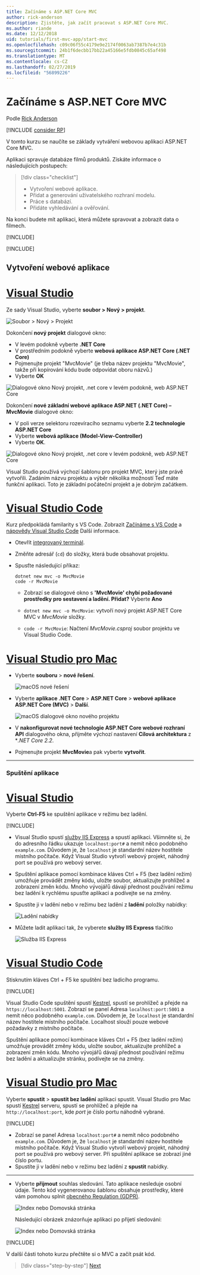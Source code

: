 ```yaml
---
title: Začínáme s ASP.NET Core MVC
author: rick-anderson
description: Zjistěte, jak začít pracovat s ASP.NET Core MVC.
ms.author: riande
ms.date: 12/12/2018
uid: tutorials/first-mvc-app/start-mvc
ms.openlocfilehash: c09c06f55c4179e9e2174f0063ab7387b7e4c31b
ms.sourcegitcommit: 24b1f6decbb17bb22a45166e5fdb0845c65af498
ms.translationtype: MT
ms.contentlocale: cs-CZ
ms.lasthandoff: 02/27/2019
ms.locfileid: "56899226"
---
```

# <a name="get-started-with-aspnet-core-mvc"></a>Začínáme s ASP.NET Core MVC

Podle [Rick Anderson](https://twitter.com/RickAndMSFT)

[!INCLUDE [consider RP](~/includes/razor.md)]

V tomto kurzu se naučíte se základy vytváření webovou aplikaci ASP.NET Core MVC.

Aplikaci spravuje databáze filmů produktů. Získáte informace o následujících postupech:

> [!div class="checklist"]
> * Vytvoření webové aplikace.
> * Přidat a generování uživatelského rozhraní modelu.
> * Práce s databází.
> * Přidáte vyhledávání a ověřování.

Na konci budete mít aplikaci, která můžete spravovat a zobrazit data o filmech.

[!INCLUDE[](~/includes/mvc-intro/download.md)]

[!INCLUDE[](~/includes/net-core-prereqs-all-2.2.md)]

## <a name="create-a-web-app"></a>Vytvoření webové aplikace

<!-- VS -------------------------->
# <a name="visual-studiotabvisual-studio"></a>[Visual Studio](#tab/visual-studio)

Ze sady Visual Studio, vyberte **soubor > Nový > projekt**.

![Soubor > Nový > Projekt](start-mvc/_static/alt_new_project.png)

Dokončení **nový projekt** dialogové okno:

* V levém podokně vyberte **.NET Core**
* V prostředním podokně vyberte **webová aplikace ASP.NET Core (.NET Core)**
* Pojmenujte projekt "MvcMovie" (je třeba název projektu "MvcMovie", takže při kopírování kódu bude odpovídat oboru názvů.)
* Vyberte **OK**

![Dialogové okno Nový projekt, .net core v levém podokně, web ASP.NET Core ](start-mvc/_static/new_project2-21.png)

Dokončení **nové základní webové aplikace ASP.NET (.NET Core) – MvcMovie** dialogové okno:

* V poli verze selektoru rozevíracího seznamu vyberte **2.2 technologie ASP.NET Core**
* Vyberte **webová aplikace (Model-View-Controller)**
* Vyberte **OK**.

![Dialogové okno Nový projekt, .net core v levém podokně, web ASP.NET Core ](start-mvc/_static/new_project22-21.png)

Visual Studio používá výchozí šablonu pro projekt MVC, který jste právě vytvořili. Zadáním názvu projektu a výběr několika možností Teď máte funkční aplikaci. Toto je základní počáteční projekt a je dobrým začátkem.

<!-- Code -------------------------->
# <a name="visual-studio-codetabvisual-studio-code"></a>[Visual Studio Code](#tab/visual-studio-code)

Kurz předpokládá familarity s VS Code. Zobrazit [Začínáme s VS Code](https://code.visualstudio.com/docs) a [nápovědy Visual Studio Code](#visual-studio-code-help) Další informace.

* Otevřít [integrovaný terminál](https://code.visualstudio.com/docs/editor/integrated-terminal).
* Změňte adresář (`cd`) do složky, která bude obsahovat projektu.
* Spusťte následující příkaz:

   ```console
   dotnet new mvc -o MvcMovie
   code -r MvcMovie
   ```

  * Zobrazí se dialogové okno s **'MvcMovie' chybí požadované prostředky pro sestavení a ladění. Přidat?**  Vyberte **Ano**

  * `dotnet new mvc -o MvcMovie`: vytvoří nový projekt ASP.NET Core MVC v *MvcMovie* složky.
  * `code -r MvcMovie`: Načtení *MvcMovie.csproj* soubor projektu ve Visual Studio Code.

<!-- Mac -------------------------->
# <a name="visual-studio-for-mactabvisual-studio-mac"></a>[Visual Studio pro Mac](#tab/visual-studio-mac)

* Vyberte **souboru** > **nové řešení**.

  ![macOS nové řešení](~/tutorials/first-web-api-mac/_static/sln.png)

* Vyberte **aplikace .NET Core** > **ASP.NET Core** > **webové aplikace ASP.NET Core (MVC)** > **Další**.

  ![macOS dialogové okno nového projektu](~/tutorials/first-mvc-app-mac/start-mvc/1.png)

* V **nakonfigurovat nové technologie ASP.NET Core webové rozhraní API** dialogového okna, přijměte výchozí nastavení **Cílová architektura** z **.NET Core 2.2*.

* Pojmenujte projekt **MvcMovie**a pak vyberte **vytvořit**.

---  
<!-- End of VS tabs -->

### <a name="run-the-app"></a>Spuštění aplikace

# <a name="visual-studiotabvisual-studio"></a>[Visual Studio](#tab/visual-studio) 

Vyberte **Ctrl-F5** ke spuštění aplikace v režimu bez ladění.

[!INCLUDE[](~/includes/trustCertVS.md)]

* Visual Studio spustí [služby IIS Express](/iis/extensions/introduction-to-iis-express/iis-express-overview) a spustí aplikaci. Všimněte si, že do adresního řádku ukazuje `localhost:port#` a nemít něco podobného `example.com`. Důvodem je, že `localhost` je standardní název hostitele místního počítače. Když Visual Studio vytvoří webový projekt, náhodný port se používá pro webový server.
* Spuštění aplikace pomocí kombinace kláves Ctrl + F5 (bez ladění režim) umožňuje provádět změny kódu, uložte soubor, aktualizujte prohlížeč a zobrazení změn kódu. Mnoho vývojářů dávají přednost používání režimu bez ladění k rychlému spusťte aplikaci a podívejte se na změny.
* Spustíte ji v ladění nebo v režimu bez ladění z **ladění** položky nabídky:

  ![Ladění nabídky](start-mvc/_static/debug_menu.png)

* Můžete ladit aplikaci tak, že vyberete **služby IIS Express** tlačítko

  ![Služba IIS Express](start-mvc/_static/iis_express.png)

# <a name="visual-studio-codetabvisual-studio-code"></a>[Visual Studio Code](#tab/visual-studio-code) 

Stisknutím kláves Ctrl + F5 ke spuštění bez ladicího programu.

[!INCLUDE[](~/includes/trustCertVSC.md)]

  Visual Studio Code spuštění spustí [Kestrel](xref:fundamentals/servers/kestrel), spustí se prohlížeč a přejde na `https://localhost:5001`. Zobrazí se panel Adresa `localhost:port:5001` a nemít něco podobného `example.com`. Důvodem je, že `localhost` je standardní název hostitele místního počítače. Localhost slouží pouze webové požadavky z místního počítače.

  Spuštění aplikace pomocí kombinace kláves Ctrl + F5 (bez ladění režim) umožňuje provádět změny kódu, uložte soubor, aktualizujte prohlížeč a zobrazení změn kódu. Mnoho vývojářů dávají přednost používání režimu bez ladění a aktualizujte stránku, podívejte se na změny.

# <a name="visual-studio-for-mactabvisual-studio-mac"></a>[Visual Studio pro Mac](#tab/visual-studio-mac)

Vyberte **spustit** > **spustit bez ladění** aplikaci spustit. Visual Studio pro Mac spustí [Kestrel](xref:fundamentals/servers/index#kestrel) serveru, spustí se prohlížeč a přejde na `http://localhost:port`, kde *port* je číslo portu náhodně vybrané.

[!INCLUDE[](~/includes/trustCertMac.md)]

* Zobrazí se panel Adresa `localhost:port#` a nemít něco podobného `example.com`. Důvodem je, že `localhost` je standardní název hostitele místního počítače. Když Visual Studio vytvoří webový projekt, náhodný port se používá pro webový server. Při spuštění aplikace se zobrazí jiné číslo portu.
* Spustíte ji v ladění nebo v režimu bez ladění z **spustit** nabídky.

------

* Vyberte **přijmout** souhlas sledování. Tato aplikace nesleduje osobní údaje. Tento kód vygenerovanou šablonu obsahuje prostředky, které vám pomohou splnit [obecného Regulation (GDPR)](xref:security/gdpr).

  ![Index nebo Domovská stránka](start-mvc/_static/privacy.png)

  Následující obrázek znázorňuje aplikaci po přijetí sledování:

  ![Index nebo Domovská stránka](start-mvc/_static/home2.2.png)

[!INCLUDE[](~/includes/vs-vsc-vsmac-help.md)]

V další části tohoto kurzu přečtěte si o MVC a začít psát kód.

> [!div class="step-by-step"]
> [Next](adding-controller.md)  
